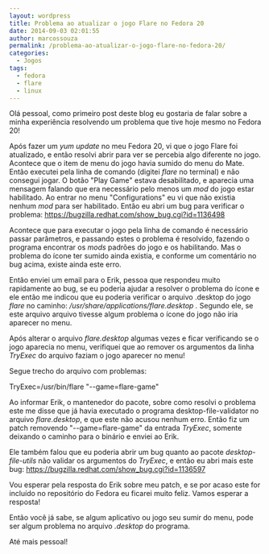 ```yaml
---
layout: wordpress
title: Problema ao atualizar o jogo Flare no Fedora 20
date: 2014-09-03 02:01:55
author: marcossouza
permalink: /problema-ao-atualizar-o-jogo-flare-no-fedora-20/
categories:
  - Jogos
tags:
  - fedora
  - flare
  - linux
---
```


Olá pessoal, como primeiro post deste blog eu gostaria de falar sobre a minha experiência resolvendo um problema que tive hoje mesmo no Fedora 20!

Após fazer um <em>yum update</em> no meu Fedora 20, vi que o jogo Flare foi atualizado, e então resolvi abrir para ver se percebia algo diferente no jogo. Acontece que o item de menu do jogo havia sumido do menu do Mate. Então executei pela linha de comando (digitei <em>flare</em> no terminal) e não consegui jogar. O botão "Play Game" estava desabilitado, e aparecia uma mensagem falando que era necessário pelo menos um <em>mod</em> do jogo estar habilitado. Ao entrar no menu "Configurations" eu vi que não existia nenhum <em>mod </em> para ser habilitado. Então eu abri um bug para verificar o problema: <a href="https://bugzilla.redhat.com/show_bug.cgi?id=1136498">https://bugzilla.redhat.com/show_bug.cgi?id=1136498</a>

Acontece que para executar o jogo pela linha de comando é necessário passar parâmetros, e passando estes o problema é resolvido, fazendo o programa encontrar os <em>mods</em> padrões do jogo e os habilitando. Mas o problema do ícone ter sumido ainda existia, e conforme um comentário no bug acima, existe ainda este erro.

Então enviei um email para o Erik, pessoa que respondeu muito rapidamente ao bug, se eu poderia ajudar a resolver o problema do ícone e ele então me indicou que eu poderia verificar o arquivo .desktop do jogo <em>flare</em> no caminho: <em>/usr/share/applications/flare.desktop . </em>Segundo ele, se este arquivo arquivo tivesse algum problema o ícone do jogo não iria aparecer no menu.

Após alterar o arquivo <em>flare.desktop</em> algumas vezes e ficar verificando se o jogo aparecia no menu, verifiquei que ao remover os argumentos da linha <em>TryExec</em> do arquivo faziam o jogo aparecer no menu!

Segue trecho do arquivo com problemas:

TryExec=/usr/bin/flare "--game=flare-game"

Ao informar Erik, o mantenedor do pacote, sobre como resolvi o problema este me disse que já havia executado o programa desktop-file-validator no arquivo <em>flare.desktop</em>, e que este não acusou nenhum erro. Então fiz um patch removendo "--game=flare-game" da entrada <em>TryExec</em>, somente deixando o caminho para o binário e enviei ao Erik.

Ele também falou que eu poderia abrir um bug quanto ao pacote <em>desktop-file-utils </em>não validar os argumentos do <em>TryExec</em>, e então eu abri mais este bug: <a href="https://bugzilla.redhat.com/show_bug.cgi?id=1136597">https://bugzilla.redhat.com/show_bug.cgi?id=1136597</a>

Vou esperar pela resposta do Erik sobre meu patch, e se por acaso este for incluído no repositório do Fedora eu ficarei muito feliz. Vamos esperar a resposta!

Então você já sabe, se algum aplicativo ou jogo seu sumir do menu, pode ser algum problema no arquivo <em>.desktop</em> do programa.

Até mais pessoal!